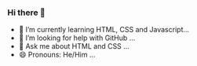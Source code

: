 ### Hi there 👋

- 🌱 I’m currently learning HTML, CSS and Javascript...
- 🤔 I’m looking for help with GitHub ...
- 💬 Ask me about HTML and CSS ...
- 😄 Pronouns: He/Him ...

